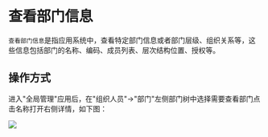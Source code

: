 查看部门信息
===

`查看部门信息`是指应用系统中，查看特定部门信息或者部门层级、组织关系等，这些信息包括部门的名称、编码、成员列表、层次结构位置、授权等。

## 操作方式

进入"全局管理"应用后，在"组织人员"->"部门"左侧部门树中选择需要查看部门点击名称打开右侧详情，如下图：

![](https://bj-c1-prod-files.xcan.cloud/storage/pubapi/v1/file/dept-detail.png?fid=207887590483820704&fpt=mGFjv0IrtH3K3iwzvVyPalbv01H1sUbUOJDMkLaL)